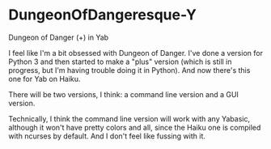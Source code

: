 # DungeonOfDangeresque-Y
Dungeon of Danger (+) in Yab

I feel like I'm a bit obsessed with Dungeon of Danger. I've done a version for Python 3 and
then started to make a "plus" version (which is still in progress, but I'm having trouble doing
it in Python). And now there's this one for Yab on Haiku.

There will be two versions, I think: a command line version and a GUI version. 

Technically, I think the command line version will work with any Yabasic, although it won't
have pretty colors and all, since the Haiku one is compiled with ncurses by default. And I 
don't feel like fussing with it.

